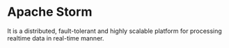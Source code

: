# Apache Storm
  It is a distributed, fault-tolerant and highly scalable platform for processing realtime data in real-time manner.
 
